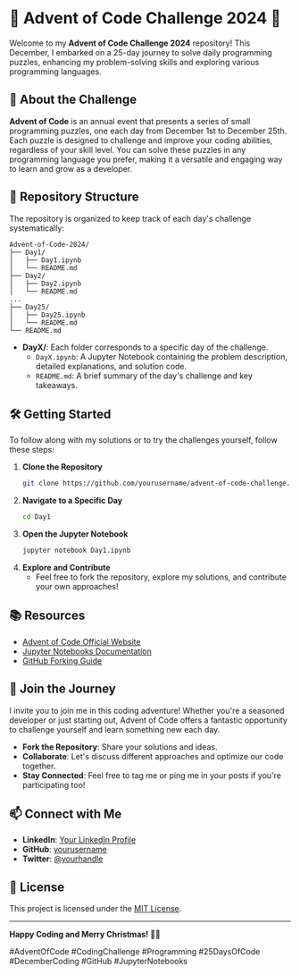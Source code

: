 
# 🎄 Advent of Code Challenge 2024 🎄

Welcome to my **Advent of Code Challenge 2024** repository! This December, I embarked on a 25-day journey to solve daily programming puzzles, enhancing my problem-solving skills and exploring various programming languages.

## 📅 About the Challenge

**Advent of Code** is an annual event that presents a series of small programming puzzles, one each day from December 1st to December 25th. Each puzzle is designed to challenge and improve your coding abilities, regardless of your skill level. You can solve these puzzles in any programming language you prefer, making it a versatile and engaging way to learn and grow as a developer.

## 📂 Repository Structure

The repository is organized to keep track of each day's challenge systematically:

```
Advent-of-Code-2024/
├── Day1/
│   ├── Day1.ipynb
│   └── README.md
├── Day2/
│   ├── Day2.ipynb
│   └── README.md
...
├── Day25/
│   ├── Day25.ipynb
│   └── README.md
└── README.md
```

- **DayX/**: Each folder corresponds to a specific day of the challenge.
  - `DayX.ipynb`: A Jupyter Notebook containing the problem description, detailed explanations, and solution code.
  - `README.md`: A brief summary of the day's challenge and key takeaways.

## 🛠️ Getting Started

To follow along with my solutions or to try the challenges yourself, follow these steps:

1. **Clone the Repository**
   ```bash
   git clone https://github.com/yourusername/advent-of-code-challenge.git
   ```
2. **Navigate to a Specific Day**
   ```bash
   cd Day1
   ```
3. **Open the Jupyter Notebook**
   ```bash
   jupyter notebook Day1.ipynb
   ```
4. **Explore and Contribute**
   - Feel free to fork the repository, explore my solutions, and contribute your own approaches!

## 📚 Resources

- [Advent of Code Official Website](https://adventofcode.com/)
- [Jupyter Notebooks Documentation](https://jupyter.org/documentation)
- [GitHub Forking Guide](https://docs.github.com/en/get-started/quickstart/fork-a-repo)

## 🤝 Join the Journey

I invite you to join me in this coding adventure! Whether you're a seasoned developer or just starting out, Advent of Code offers a fantastic opportunity to challenge yourself and learn something new each day.

- **Fork the Repository**: Share your solutions and ideas.
- **Collaborate**: Let's discuss different approaches and optimize our code together.
- **Stay Connected**: Feel free to tag me or ping me in your posts if you're participating too!

## 📫 Connect with Me

- **LinkedIn**: [Your LinkedIn Profile](https://www.linkedin.com/in/yourprofile/)
- **GitHub**: [yourusername](https://github.com/yourusername)
- **Twitter**: [@yourhandle](https://twitter.com/yourhandle)

## 📜 License

This project is licensed under the [MIT License](LICENSE).

---

**Happy Coding and Merry Christmas! 🎅🤖**

#AdventOfCode #CodingChallenge #Programming #25DaysOfCode #DecemberCoding #GitHub #JupyterNotebooks


